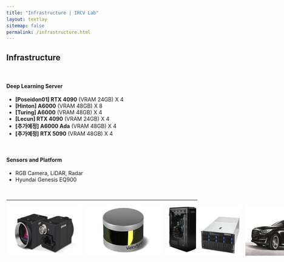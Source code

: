 ```yaml
---
title: "Infrastructure | IRCV Lab"
layout: textlay
sitemap: false
permalink: /infrastructure.html
---
```


## Infrastructure

<br>

#### Deep Learning Server
- **[Poseidon01] RTX 4090** (VRAM 24GB) X 4
- **[Hinton] A6000** (VRAM 48GB) X 8
- **[Turing] A6000** (VRAM 48GB) X 4
- **[Lecun] RTX 4090** (VRAM 24GB) X 4
- **[추가예정] A6000 Ada** (VRAM 48GB) X 4
- **[추가예정] RTX 5090** (VRAM 48GB) X 4

<br>

#### Sensors and Platform
- RGB Camera, LiDAR, Radar
- Hyundai Genesis EQ900


<br>

---

<div style="display: flex; flex-wrap: nowrap; gap: 10px;">
  <img src="/images/infrastructure/cam.png" style="width: 200px;">
  <img src="/images/infrastructure/lidar.jpeg" style="width: 200px;">
  <img src="/images/infrastructure/server.png" style="width: 200px;">
  <img src="/images/infrastructure/eq900.jpeg" style="width: 200px;">
</div>